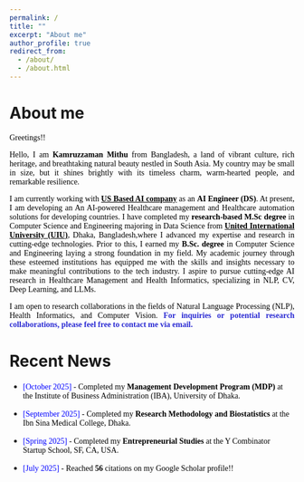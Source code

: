 ```yaml
---
permalink: /
title: ""
excerpt: "About me"
author_profile: true
redirect_from: 
  - /about/
  - /about.html
---
```


# About me

<p style="text-align:justify; color:black; font-family:Georgia"> Greetings!!</p>


<p style="text-align:justify; color:black; font-family:Georgia">Hello, I am <b>Kamruzzaman Mithu</b> from Bangladesh, a land of vibrant culture, rich heritage, and breathtaking natural beauty nestled in South Asia. My country may be small in size, but it shines brightly with its timeless charm, warm-hearted people, and remarkable resilience. </p>

<p style="text-align:justify; color:black; font-family:Georgia"> I am currently working with <b><a href="#" target="_blank" style="color:black;">US Based AI company</a></b> as an <b>AI Engineer (DS)</b>. At present, I am developing an An AI-powered Healthcare management and Healthcare automation solutions for developing countries. I have completed my <b> research-based M.Sc degree</b> in Computer Science and Engineering majoring in Data Science from <b><a href="https://www.uiu.ac.bd/" target="_blank" style="color:black;">United International University (UIU)</a></b>, Dhaka, Bangladesh,where I advanced my expertise and research in cutting-edge technologies. Prior to this, I earned my <b>B.Sc. degree </b> in Computer Science and Engineering laying a strong foundation in my field. My academic journey through these esteemed institutions has equipped me with the skills and insights necessary to make meaningful contributions to the tech industry. I aspire to pursue cutting-edge AI research in Healthcare Management and Health Informatics, specializing in NLP, CV, Deep Learning, and LLMs. </p>

<p style="text-align:justify; color:black; font-family:Georgia">I am open to research collaborations in the fields of Natural Language Processing (NLP), Health Informatics, and Computer Vision. <span style="color:#2a2ad3;font-weight:bold">For inquiries or potential research collaborations, please feel free to contact me via email.</span></p>




# Recent News
<!-- * <span style="font-family:Georgia; color:black"><span style="color:Blue">[January 2025]</span> - Started my <b>PhD program</b> at the school of Systems and Computing, <a href="https://www.unsw.edu.au/canberra" target="_blank" style="color:#364850;font-weight:bold">The University of New South Wales</a>, Canberra, ACT 2600, Australia. -->

* <span style="font-family:Georgia; color:black"><span style="color:Blue">[October 2025]</span> - Completed my 
 <b>Management Development Program (MDP)</b> at the Institute of Business Administration (IBA), University of Dhaka.

* <span style="font-family:Georgia; color:black"><span style="color:Blue">[September 2025]</span> - Completed my 
 <b>Research Methodology and Biostatistics</b> at the Ibn Sina Medical College, Dhaka.

* <span style="font-family:Georgia; color:black"><span style="color:Blue">[Spring 2025]</span> - Completed my 
 <b>Entrepreneurial Studies </b> at the Y Combinator Startup School, SF, CA, USA.

* <span style="font-family:Georgia; color:black"><span style="color:Blue">[July 2025]</span> - Reached <b>56</b> citations on my Google Scholar profile!!
